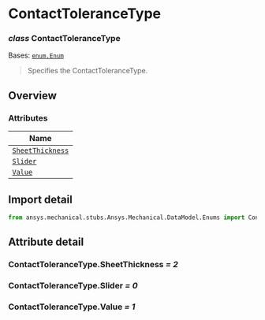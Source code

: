 # ContactToleranceType

<a id="ContactToleranceType"></a>

### *class* ContactToleranceType

Bases: [`enum.Enum`](https://docs.python.org/3/library/enum.html#enum.Enum)

> Specifies the ContactToleranceType.

> <!-- !! processed by numpydoc !! -->

<a id="overview"></a>

## Overview

### Attributes

| Name |
| ------------------------------------------------------------ |
| [`SheetThickness`](#ContactToleranceType.SheetThickness) |
| [`Slider`](#ContactToleranceType.Slider) |
| [`Value`](#ContactToleranceType.Value) |

<a id="import-detail"></a>

## Import detail

```python
from ansys.mechanical.stubs.Ansys.Mechanical.DataModel.Enums import ContactToleranceType
```

<a id="attribute-detail"></a>

## Attribute detail

<a id="ContactToleranceType.SheetThickness"></a>

### ContactToleranceType.SheetThickness *= 2*

<a id="ContactToleranceType.Slider"></a>

### ContactToleranceType.Slider *= 0*

<a id="ContactToleranceType.Value"></a>

### ContactToleranceType.Value *= 1*
